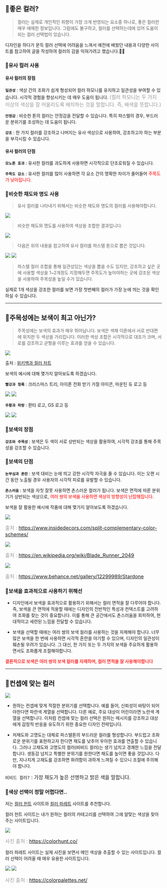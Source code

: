 ## 🦮좋은 컬러?

>컬러는 실제로 개인적인 취향이 가장 크게 반영되는 요소중 하나로, 좋은 컬러란 매우 애매한 정보입니다. 그럼에도 불구하고, 컬러를 선택하는데에 있어 도움이 되는 컬러 선택법이 있습니다.

디자인을 하다가 문득 컬러 선택에 어려움을 느껴서 예전에 배웠던 내용과 다양한 사이트를 참고하여 글을 작성하여 컬러의 감을 익혀가려고 했습니다.🤣🤣

### 🦄유사 컬러 사용

#### 유사 컬러의 장점

<code>**일관성**</code> : 색상 간의 조화가 쉽게 형성되어 컬러 하모니를 유지하고 일관성을 부여할 수 있습니다. 시각적 경험을 향상시키는 데 매우 도움이 됩니다. 
<span style="font-size: 16px; color: #999;">(컬러 하모니는 두 가지 이상의 색상을 잘 어울리도록 배치하는 것을 말합니다. 즉, 배색을 뜻합니다.)</span>

<code>**안정감**</code> : 비슷한 톤의 컬러는 안정감을 전달할 수 있습니다. 특히 파스텔의 경우, 부드러운 분위기를 조성하는 데 도움이 됩니다.

<code>**강조**</code> : 한 가지 컬러를 강조하고 나머지는 유사 색상으로 사용하여, 강조하고자 하는 부분을 부각시킬 수 있습니다.

#### 유사 컬러의 단점

<code>**모노톤 효과**</code> : 유사한 컬러를 과도하게 사용하면 시각적으로 단조로워질 수 있습니다.

<code>**주목도 감소**</code> : 유사한 컬러를 많이 사용하면 각 요소 간의 명확한 차이가 줄어들어 <span style="color: #ff4E4E">**주목도가 낮아집니다.**</span>

### 🦄비슷한 채도와 명도 사용

>유사 컬러를 나타내기 위해서는 비슷한 채도와 명도의 컬러를 사용해야합니다.

<img src="/images/design_study/1/image1.webp"/>

>비슷한 채도와 명도를 사용하여 색상을 조합한 결과입니다.

<img src="/images/design_study/1/image2.webp"/>

>다음은 위의 내용을 참고하여 유사 컬러를 파스텔 톤으로 뽑은 것입니다.

<img src="/images/design_study/1/image3.webp"/>

<img src="/images/design_study/1/image4.webp"/>

>파스텔 컬러 조합을 통해 일관성있는 색상을 뽑을 수도 있지만, 강조하고 싶은 곳에 사용할 색상을 1~2개정도 지정해두면 주목도가 높아야하는 곳에 강조된 색상을 사용하여 주목성을 높일 수가 있습니다.

실제로 1개 색상을 강조한 컬러를 보면 가장 첫번째의 컬러가 가장 눈에 띄는 것을 확인하실 수 있습니다.

***

## 🦮주목성에는 보색이 최고 아닌가?

>주목성에는 보색의 효과가 매우 뛰어납니다. 보색은 색채 이론에서 서로 반대편에 위치한 두 색상을 가리킵니다. 이러한 색상 조합은 시각적으로 대조가 크며, 서로를 강조하고 균형을 이루는 효과를 얻을 수 있습니다.

<img src="/images/design_study/1/image5.webp"/>

출처 : [위키백과 컬러 차트](https://ko.wikipedia.org/wiki/%EC%BB%AC%EB%9F%AC_%EC%B0%A8%ED%8A%B8)

보색의 예시에 대해 몇가지 알아보도록 하겠습니다.

<code>**빨강과 청록**</code> : 크리스마스 트리, 아이폰 전화 받기 거절 아이콘, 마운틴 듀 로고 등

<img src="/images/design_study/1/image6.webp"/>

<img src="/images/design_study/1/image7.webp"/>

<code>**주황과 파랑**</code> : 환타 로고, GS 로고 등

<img src="/images/design_study/1/image8.webp"/>

<img src="/images/design_study/1/image9.webp"/>

### 🦄보색의 장점

<code>**강조와 주목성**</code> : 보색은 두 색이 서로 상반되는 색상을 활용하여, 시각적 강조를 통해 주목성을 강조할 수 있습니다.

### 🦄보색의 단점

<code>**눈부심과 혼란**</code> : 보색 대비는 눈에 띄고 강한 시각적 자극을 줄 수 있습니다. 이는 오랜 시간 동안 노출될 경우 사용자의 시각적 피로를 유발할 수 있습니다.

<code>**촌스러움**</code> : 보색을 자칫 잘못 사용하면 촌스러운 컬러가 됩니다. 보색은 면적에 따른 분위기가 상반되는 색상으로, <span style="color: #ff4E4E">**여러 쌍의 보색을 사용하면 색상의 방향성이 난잡해집니다.**</span>

보색을 잘 활용한 예시에 작품에 대해 몇가지 알아보도록 하겠습니다.

<img src="/images/design_study/1/image10.webp"/>

<span style="font-size: 16px; color: #999;">출처 : https://www.insidedecors.com/split-complementary-color-schemes/</span>

<img src="/images/design_study/1/image11.webp"/>

<span style="font-size: 16px; color: #999;">출처 : https://en.wikipedia.org/wiki/Blade_Runner_2049</span>

<img src="/images/design_study/1/image12.webp"/>

<span style="font-size: 16px; color: #999;">출처 : https://www.behance.net/gallery/12299989/Stardone</span>

### 🦄보색을 효과적으로 사용하기 위해선

* 디자인에서 보색을 효과적으로 활용하기 위해서는 컬러 면적을 잘 다루어야 합니다. 즉, 보색을 큰 면적에 적용할 때에는 디자인의 전반적인 특성과 컨텍스트를 고려하여 조화를 찾는 것이 중요합니다. 이를 통해 큰 공간에서도 촌스러움을 회피하여, 현대적이고 세련된 느낌을 전달할 수 있습니다.

* 보색을 선택할 때에는 여러 쌍의 보색 컬러를 사용하는 것을 자제해야 합니다. 너무 많은 보색을 한 번에 사용하면 시각적 혼란을 야기할 수 있으며, 디자인의 일관성이 훼손될 우려가 있습니다. 그 대신, 한 가지 또는 두 가지의 보색을 주요하게 활용하면서도 조화롭게 조절해야합니다.

<span style="color: #ff3333">**결론적으로 보색은 여러 쌍의 보색 컬러를 자제하며, 컬러 면적을 잘 사용해야합니다**</span>

***

## 🦮컨셉에 맞는 컬러

<img src="/images/design_study/1/image13.webp"/>

* 원하는 컨셉에 맞게 적절한 분위기를 선택합니다. 예를 들어, 신뢰성이 바탕이 되어야한다면 파란색 계열을 선택합니다. 다른 예로, 주요 대상이 어린이라면 노란색 계열을 선택합니다. 이처럼 컨셉에 맞는 컬러 선택은 원하는 메시지를 강조하고 대상에게 감정적 반응을 유도하기 위한 중요한 디자인 전략입니다.

* 저채도와 고명도는 대체로 파스텔톤의 부드러운 컬러를 형성합니다. 부드럽고 조화로운 분위기를 표현하고자 한다면 채도를 낮추어 우아한 효과를 연출할 수 있습니다. 그러나 고채도와 고명도의 컬러(비비드 컬러)는 생기 넘치고 경쾌한 느낌을 전달합니다. 생동감 넘치고 특별한 분위기를 원한다면 채도를 높이면 좋을 것입니다. 다만, 지나치게 고채도를 강조하면 화려함이 과하게 느껴질 수 있으니 조절에 주의해야 합니다.

<span style="font-size: 16px">`비비드 컬러?` : 가장 채도가 높은 선명하고 밝은 색을 말합니다.</span>

### 🦄색상 선택이 정말 어렵다면..

저는 <a href="https://colorhunt.co/" target="_blank" rel="noopener noreferrer">컬러 헌트</a> 사이트와 <a href="https://colorpalettes.net/" target="_blank" rel="noopener noreferrer">컬러 파레트</a> 사이트를 추천합니다.


컬러 헌트 사이트는 내가 원하는 컬러의 카테고리를 선택하여 그에 알맞는 색상을 찾아주는 사이트입니다.

<img src="/images/design_study/1/image14.webp"/>

<span style="font-size: 16px; color: #999;">사진 출처 : https://colorhunt.co/</span>

컬러 파레트 사이트는 실제 사진을 보면서 메인 색상을 추출할 수 있는 사이트입니다. 컬러 선택이 어려울 때 매우 유용한 사이트입니다.

<img src="/images/design_study/1/image15.webp"/>

<img src="/images/design_study/1/image16.webp"/>

<span style="font-size: 16px; color: #999;">사진 출처 : https://colorpalettes.net/</span>